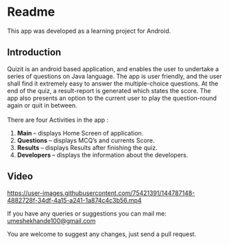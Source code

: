 # Readme
This app was developed as a learning project for Android.<br>

## Introduction
Quizit is an android based application, and enables the user to undertake a series of questions on Java language. The app is user friendly, and the user shall find it extremely easy to answer the multiple-choice questions. At the end of the quiz, a result-report is generated which states the score. The app also presents an option to the current user to play the question-round again or quit in between.<br>
<br>There are four Activities in the app :<br>
<ol>
<li> <b>Main </b>– displays Home Screen of application.
<li> <b>Questions </b>– displays MCQ’s and currents Score.
<li> <b>Results </b>– displays Results after finishing the quiz.
<li> <b>Developers </b>– displays the information about the developers.</ol>

## Video


https://user-images.githubusercontent.com/75421391/144787148-4882728f-34df-4a15-a241-1a874c4c3b56.mp4




If you have any queries or suggestions you can mail me: umeshekhande100@gmail.com

You are welcome to suggest any changes, just send a pull request.
